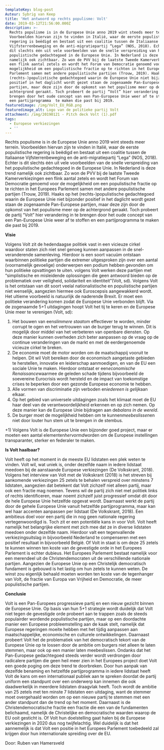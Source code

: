 ```yaml
---
templateKey: blog-post
Auteur: Sybrig van Keep
title: 'Het antwoord op rechts populisme: Volt'
date: 2019-03-12T21:56:00.000Z
description: >-
  Rechts populisme is in de Europese Unie anno 2019 wint steeds meer terrein.
  Voorbeelden hiervan zijn te vinden in Italië, waar de eerste populistische
  regering is beëdigd en bestaat uit een coalitie tussen de Italiaanse
  Vijfsterrenbeweging en de anti-migratiepartij “Lega” (NOS, 2018). Echter is
  dit slechts één uit vele voorbeelden van de snelle verspreiding van het
  populistische gedachtegoed in de Europese Unie. In Nederland is deze trend
  namelijk ook zichtbaar. Zo won de PVV bij de laatste Tweede Kamerverkiezingen
  een flink aantal zetels en wordt het Forum van Democratie genoemd voor de
  mogelijkheid om een populistische fractie op te richten in het Europees
  Parlement samen met andere populistische partijen (Trouw, 2019). Haaks op het
  (rechts-)populistische gedachtegoed waarin de Europese Unie niet bijzonder
  positief in het daglicht wordt gezet staan de zogenaamde Pan-Europese
  partijen, maar deze zijn door de opkomst van het populisme meer op de
  achtergrond geraakt. Toch probeert de partij “Volt” hier verandering in te
  brengen door het oude concept van een Pan-Europese Unie weer af te stoffen en
  een partijprogramma  te maken die past bij 2019.
featuredimage: /img/Volt_EU_RGB.png
featuredimage_alt: Logo van de politieke partij Volt
attachment: /img/20190121 - Pitch deck Volt (1).pdf
tags:
  - Europese verkiezingen
  - ''
---
```

Rechts populisme is in de Europese Unie anno 2019 wint steeds meer terrein. Voorbeelden hiervan zijn te vinden in Italië, waar de eerste populistische regering is beëdigd en bestaat uit een coalitie tussen de Italiaanse Vijfsterrenbeweging en de anti-migratiepartij “Lega” (NOS, 2018). Echter is dit slechts één uit vele voorbeelden van de snelle verspreiding van het populistische gedachtegoed in de Europese Unie. In Nederland is deze trend namelijk ook zichtbaar. Zo won de PVV bij de laatste Tweede Kamerverkiezingen een flink aantal zetels en wordt het Forum van Democratie genoemd voor de mogelijkheid om een populistische fractie op te richten in het Europees Parlement samen met andere populistische partijen (Trouw, 2019). Haaks op het (rechts-)populistische gedachtegoed waarin de Europese Unie niet bijzonder positief in het daglicht wordt gezet staan de zogenaamde Pan-Europese partijen, maar deze zijn door de opkomst van het populisme meer op de achtergrond geraakt. Toch probeert de partij “Volt” hier verandering in te brengen door het oude concept van een Pan-Europese Unie weer af te stoffen en een partijprogramma te maken die past bij 2019.



**Visie**

Volgens Volt zit de hedendaagse politiek vast in een vicieuze cirkel waardoor staten zich niet snel genoeg kunnen aanpassen in de snel- veranderende samenleving. Hierdoor is een soort vacuüm ontstaan waarbinnen politieke partijen die extremer uitgesproken zijn over een aantal (voornamelijk gevoelige) onderwerpen een podium hebben gevonden om hun politieke opvattingen te uiten. volgens Volt werken deze partijen met “simplistische en misleidende oplossingen die geen antwoord bieden op de problematiek over veiligheid, solidariteit en identiteit”(Volt, sd). Volgens Volt is het ontstaan van dit soort veelal nationalistische en populistische partijen niet wenselijk, aangezien hiermee ook Euroscepsis aangewakkerd wordt. Het ultieme voorbeeld is natuurlijk de naderende Brexit. Er moet een politieke verandering komen zodat de Europese Unie verbonden blijft. Via de zogenaamde 5+1 uitdagingen hoopt Volt het tij te keren en de Europese Unie meer te verenigen (Volt, sd):

1. Het bouwen van een*slimmere staat*om effectiever te worden, minder corrupt te ogen en het vertrouwen van de burger terug te winnen. Dit is mogelijk door middel van het verbeteren van openbare diensten. Op deze manier kunnen overheden zich beter aanpassen op de vraag op de continue veranderingen van de markt en met de eerdergenoemde vicieuze cirkel te breken.
2. De economie moet de motor worden om de maatschappij vooruit te helpen. Dit wil Volt bereiken door de economisch aangetaste gebieden te herstellen, innovatie en leiderschap aanmoedigen, en van de EU een sociale Unie te maken. Hierdoor ontstaat er een*economische Renaissance*waarmee de geleden schade tijdens bijvoorbeeld de soevereine Eurocrisis wordt hersteld en de impact van toekomstige crises te beperken door een gezonde Europese economie te hebben.
3. Alle vormen van discriminatie zijn verboden en*iedereen is gelijk*aan elkaar.
4. Op het gebied van universele uitdagingen zoals het klimaat moet de EU haar deel van de verantwoordelijkheid erkennen en op zich nemen. Op deze manier kan de Europese Unie bijdragen aan de*balans in de wereld*.
5. De burger moet de mogelijkheid hebben om te kunnen*meebeslissen*en niet door louter hun stem uit te brengen in de stembus.

+1) Volgens Volt is de Europese Unie een bijzonder goed project, maar er moeten een aantal elementen*hervormd*worden om de Europese instellingen transparanter, sterker en federaler te maken.





**Is Volt haalbaar?**

Volt heeft op het moment in de meeste EU lidstaten een plek weten te vinden. Volt wil, wat uniek is, onder dezelfde naam in iedere lidstaat meedoen bij de aanstaande Europese verkiezingen (De Volkskrant, 2018). Volgens het interview van Volt met de Volkskrant (2018) is het streven bij aankomende verkiezingen 25 zetels te behalen verspreid over minstens 7 lidstaten, aangezien dat betekent dat Volt zichzelf niet alleen partij, maar ook een fractie mag noemen. Tevens wil de partij zich niet met politiek links of rechts identificeren, maar noemt zichzelf juist progressief omdat dit door de hele Europese Unie hetzelfde opgevat wordt. Daarnaast werkt de partij door de gehele Europese Unie vanuit hetzelfde partijprogramma, maar kan wel haar accenten aanpassen per lidstaat (De Volkskrant, 2018). Een ambitieus doel voor een partij die in nog geen nationale regering vertegenwoordigd is. Toch zit er een potentiële kans in voor Volt. Volt heeft namelijk het belangrijke element met zich mee dat ze in diverse lidstaten meedoen onder dezelfde naam. Hierdoor valt een tegenvallende verkiezingsuitslag in bijvoorbeeld Nederland te compenseren met een positief resultaat in bijvoorbeeld België. Of Volt in staat is om deze 25 zetels te kunnen winnen ten koste van de gevestigde orde in het Europees Parlement is echter dubieus. Het Europees Parlement bestaat namelijk voor een merendeel uit de Christendemocraten uit de verschillende nationale partijen. Aangezien de Europese Unie op een Christelijk democratisch fundament is gebouwd is het lastig om hun zetels te kunnen weten. De winst zou eigenlijk behaald moeten worden ten koste van de tegenhanger van Volt, de fractie van Europa van Vrijheid en Democratie, de meer populistische partijen.



**Conclusie**

Volt is een Pan-Europees progressieve partij en een nieuw gezicht binnen de Europese Unie. Op basis van hun 5+1 strategie wordt duidelijk dat Volt niet tegen de gevestigde orde probeert aan te trappen zoals de steeds populairder wordende populistische partijen, maar op een doordachte manier een Europese probleemstelling aan de kaak stelt, namelijk dat Europese regeringen moeite hebben met het tijdig aanpassen aan maatschappelijke, economische en culturele ontwikkelingen. Daarnaast probeert Volt het de problematiek van het democratisch tekort van de Europese Unie op te lossen door de ambitie om burgers niet alleen te laten stemmen, maar ook op een manier laten meebeslissen. Ondanks dat het Pan-Europese gedachtegoed steeds verder wordt verdrongen door radicalere partijen die geen heil meer zien in het Europees project doet Volt een goede poging om deze trend te doorbreken. Door hun aanpak van dezelfde benaming en hetzelfde partijprogramma in iedere lidstaat heeft Volt de kans om een internationaal publiek aan te spreken doordat de partij uniform een standpunt over een onderwerp kan innemen die ook daadwerkelijk in meerdere lidstaten draagvlak heeft. Toch wordt de ambitie van 25 zetels met ten minste 7 lidstaten een uitdaging, want de stemmer moet overgehaald worden om op een nieuwe partij te stemmen met een ander standpunt dan de trend op het moment. Daarnaast is de Christendemocratische fractie een fractie die een van de fundamenten belichaamd, namelijk de Christelijke en democratische waarden waarop de EU ooit gesticht is. Of Volt hun doelstelling gaat halen bij de Europese verkiezingen in 2020 dus nog twijfelachtig. Wel duidelijk is dat het aannemelijk is dat Volt een positie in het Europees Parlement toebedeeld zal krijgen door hun internationale spreiding over de EU.

Door: Ruben van Hamersveld
